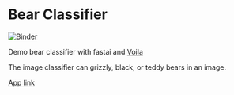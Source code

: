 # Bear Classifier
[![Binder](https://mybinder.org/badge_logo.svg)](https://mybinder.org/v2/gh/murilogustineli/bear-classifier/HEAD?urlpath=%2Fvoila%2Frender%2Fbear_classifier.ipynb)

Demo bear classifier with fastai and [Voila](https://pypi.org/project/voila/)

The image classifier can grizzly, black, or teddy bears in an image.

[App link](https://notebooks.gesis.org/binder/jupyter/user/murilogustineli-bear-classifier-ohnvlhzw/voila/render/bear_classifier.ipynb?token=N6PdsQGtSqKvIMMQ4x4lYQ)
